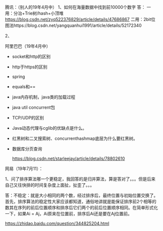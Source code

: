 腾讯：（别人的19年4月中）
1、如何在海量数据中找到前10000个数字
答：
一用：分治+Trie树/hash+小顶堆
https://blog.csdn.net/zyq522376829/article/details/47686867
二用：2bit位图法https://blog.csdn.net/yangquanhui1991/article/details/52172340

2、

阿里巴巴（19年4月中）

- socket和http的区别

- http于https的区别

- spring

- equals和==

- java内存机制，java类的加载过程

- java util concurrent包

- TCP/UDP的区别

- Java动态代理与cglib的优缺点是什么。

- 红黑树和二叉搜索树、concurrenthashmap底层为什么要红黑树。

- 数据库分页查询

  https://blog.csdn.net/starleejay/article/details/78802610

网易（19年7月11）：

1、问了排序算法哪一个更稳定，我回答的是归并算法，算是答对了。。。但是后来自己又往快排的时间复杂度上面扯，扯歪了。。。

答：不稳定：就是大小相同的两个数，经过排序后，最终位置与初始位置交换了。首先，排序算法的稳定性大家应该都知道，通俗地讲就是能保证排序前2个相等的数其在序列的前后位置顺序和排序后它们两个的前后位置顺序相同。在简单形式化一下，如果Ai = Aj，Ai原来在位置前，排序后Ai还是要在Aj位置前。

https://zhidao.baidu.com/question/344825204.html

